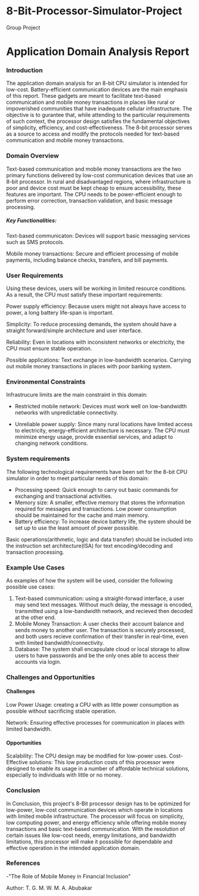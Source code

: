 # 8-Bit-Processor-Simulator-Project
Group Project
# Application Domain Analysis Report
### Introduction
The application domain analysis for an 8-bit CPU simulator is intended for low-cost. Battery-efficient communication devices are the main emphasis of this report. These gadgets are meant to facilitate text-based communication and mobile money transactions in places like rural or impoverished communities that have inadequate cellular infrastructure. The objective is to gurantee that, while attending to the particular requirements of such context, the processor design satisfies the fundamental objectives of simplicity, efficiency, and cost-effectiveness. The 8-bit processor serves as a source to access and modify the protocols needed for text-based communication and mobile money transactions.

### Domain Overview
Text-based communication and mobile money transactions are the two primary functions delivered by low-cost communication devices that use an 8-bit processor. In rural and disadvantaged regions, where infrastructure is poor and device cost must be kept cheap to ensure accessibility, these features are important. The CPU needs to be power-efficient enough to perform error correction, transaction validation, and basic message processing.

##### Key Functionalities:
Text-based communicaton: Devices will support basic messaging services such as SMS protocols.

Mobile money transactions: Secure and efficient processing of mobile payments, including balance checks, transfers, and bill payments.

### User Requirements
Using these devices, users will be working in limited resource conditions. As a result, the CPU must satisfy these important requirements:

Power supply efficiency: Because users might not always have access to power, a long battery life-span is important.

Simplicity: To reduce processing demands, the system should have a straight forward/simple architecture and user interface.

Reliability: Even in locations with inconsistent networks or electricity, the CPU must ensure stable operation.

Possible applications: Text exchange in low-bandwidth scenarios.
Carrying out mobile money transactions in places with poor banking system.

### Environmental Constraints
Infrastrucure limits are the main constraint in this domain:

- Restricted mobile network: Devices must work well on low-bandwidth networks with unpredictable connectivity.

- Unreliable power supply: Since many rural locations have limited access to electricity, energy-efficient architecture is necessary.
The CPU must minimize energy usage, provide essential services, and adapt to changing network conditions.

### System requirements
The following technological requirements have been set for the 8-bit CPU simulator in order to meet particular needs of this domain:
- Processing speed: Quick enough to carry out basic commands for exchanging and transactional activities.
- Memory size: A smaller, effective memory that stores the information required for messages and transactions. Low power consumption should be maintained for the cache and main memory.
- Battery efficiency: To increase device battery life, the system should be set up to use the least amount of power posssible.

Basic operations(arithmetic, logic and data transfer) should be included into the instruction set architecture(ISA) for text encoding/decoding and transaction processing.

### Example Use Cases
As examples of how the system will be used, consider the following possible use cases:
1. Text-based communication: using a straight-forwad interface, a user may send text messages. Without much delay, the message is encoded, transmitted using a low-bandwidth network, and recieved then decoded at the other end.
2. Mobile Money Transaction: A user  checks their account balance and sends money to another user. The transaction is securely processed, and both users recieve confirmation of their transfer in real-time, even with limited bandwidth/connectivity.
3. Database: The system shall encapsulate cloud or local storage to allow users to have passwords and be the only ones able to access their accounts via login.

### Challenges and Opportunities
#### Challenges
Low Power Usage: creating a CPU with as little power consumption as possible without sacrificing stable operation.

Network: Ensuring effective processes for communication in places with limited bandwidth.

#### Opportunities
Scalability: The CPU design may be modified for low-power uses.
Cost-Effective solutions: This low production costs of this processor were designed to enable its usage in a number of affordable technical solutions, especially to individuals with little or no money.

### Conclusion
In Conclusion, this project's 8-Bit processor design has to be optimized for low-power, low-cost communication devices which operate in locations with limited mobile infrastructure. The processor will focus on simplicity, low computing power, and energy efficiency while offering mobile money transactions and basic text-based communication. With the resolution of certain issues like low-cost needs, energy limitations, and bandwidth limitations, this processor will make it posssible for dependable and effective operation in the intended application domain.

### References

-"The Role of Mobile Money in Financial Inclusion"

Author: T. G. M. W. M. A. Abubakar

